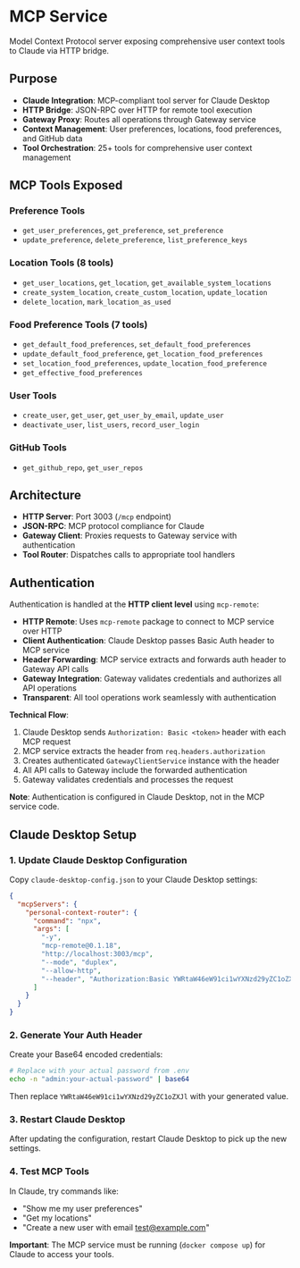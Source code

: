 # MCP Service

Model Context Protocol server exposing comprehensive user context tools to Claude via HTTP bridge.

## Purpose

- **Claude Integration**: MCP-compliant tool server for Claude Desktop
- **HTTP Bridge**: JSON-RPC over HTTP for remote tool execution
- **Gateway Proxy**: Routes all operations through Gateway service
- **Context Management**: User preferences, locations, food preferences, and GitHub data
- **Tool Orchestration**: 25+ tools for comprehensive user context management

## MCP Tools Exposed

### Preference Tools
- `get_user_preferences`, `get_preference`, `set_preference`
- `update_preference`, `delete_preference`, `list_preference_keys`

### Location Tools (8 tools)
- `get_user_locations`, `get_location`, `get_available_system_locations`
- `create_system_location`, `create_custom_location`, `update_location`
- `delete_location`, `mark_location_as_used`

### Food Preference Tools (7 tools)
- `get_default_food_preferences`, `set_default_food_preferences`
- `update_default_food_preference`, `get_location_food_preferences`
- `set_location_food_preferences`, `update_location_food_preference`
- `get_effective_food_preferences`

### User Tools
- `create_user`, `get_user`, `get_user_by_email`, `update_user`
- `deactivate_user`, `list_users`, `record_user_login`

### GitHub Tools
- `get_github_repo`, `get_user_repos`

## Architecture

- **HTTP Server**: Port 3003 (`/mcp` endpoint)
- **JSON-RPC**: MCP protocol compliance for Claude
- **Gateway Client**: Proxies requests to Gateway service with authentication
- **Tool Router**: Dispatches calls to appropriate tool handlers

## Authentication

Authentication is handled at the **HTTP client level** using `mcp-remote`:
- **HTTP Remote**: Uses `mcp-remote` package to connect to MCP service over HTTP
- **Client Authentication**: Claude Desktop passes Basic Auth header to MCP service
- **Header Forwarding**: MCP service extracts and forwards auth header to Gateway API calls
- **Gateway Integration**: Gateway validates credentials and authorizes all API operations
- **Transparent**: All tool operations work seamlessly with authentication

**Technical Flow**:
1. Claude Desktop sends `Authorization: Basic <token>` header with each MCP request
2. MCP service extracts the header from `req.headers.authorization`
3. Creates authenticated `GatewayClientService` instance with the header
4. All API calls to Gateway include the forwarded authentication
5. Gateway validates credentials and processes the request

**Note**: Authentication is configured in Claude Desktop, not in the MCP service code.

## Claude Desktop Setup

### 1. Update Claude Desktop Configuration
Copy `claude-desktop-config.json` to your Claude Desktop settings:

```json
{
  "mcpServers": {
    "personal-context-router": {
      "command": "npx",
      "args": [
        "-y",
        "mcp-remote@0.1.18",
        "http://localhost:3003/mcp",
        "--mode", "duplex",
        "--allow-http",
        "--header", "Authorization:Basic YWRtaW46eW91ci1wYXNzd29yZC1oZXJl"
      ]
    }
  }
}
```

### 2. Generate Your Auth Header
Create your Base64 encoded credentials:
```bash
# Replace with your actual password from .env
echo -n "admin:your-actual-password" | base64
```

Then replace `YWRtaW46eW91ci1wYXNzd29yZC1oZXJl` with your generated value.

### 3. Restart Claude Desktop
After updating the configuration, restart Claude Desktop to pick up the new settings.

### 4. Test MCP Tools
In Claude, try commands like:
- "Show me my user preferences"
- "Get my locations"
- "Create a new user with email test@example.com"

**Important**: The MCP service must be running (`docker compose up`) for Claude to access your tools.